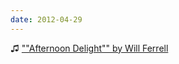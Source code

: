 ```yaml
---
date: 2012-04-29
---
```


♫ [""Afternoon Delight"" by Will Ferrell](https://www.youtube.com/watch?v=4a0ONX7nbm4)
